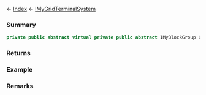 ← [Index](Api-Index) ← [IMyGridTerminalSystem](Sandbox.ModAPI.Ingame.IMyGridTerminalSystem)

### Summary

```csharp
private public abstract virtual private public abstract IMyBlockGroup GetBlockGroupWithName
```

### Returns

### Example

### Remarks

